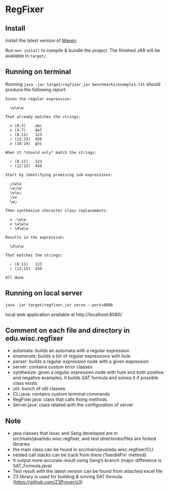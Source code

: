 # RegFixer

## Install

Install the latest version of [Maven](https://maven.apache.org/).

Run `mvn install` to compile & bundle the project. The finished JAR will be available in `target/`.

## Running on terminal 

Running `java -jar target/regfixer.jar benchmarks/example1.txt` should produce the following report:

```
Given the regular expression:

  \w\w\w

That already matches the strings:

  ✗ (0:3)    abc
  ✗ (4:7)    def
  ✓ (8:11)   123
  ✓ (12:15)  456
  ✗ (16:19)  ghi

When it *should only* match the strings:

  ✓ (8:11)   123
  ✓ (12:15)  456

Start by identifying promising sub-expressions:

  ❑\w\w
  \w❑\w
  \w\w❑
  ❑\w
  \w❑

Then synthesize character class replacements:

  ✗ .\w\w
  ✗ \w\w\w
  ✓ \d\w\w

Results in the expression:

  \d\w\w

That matches the strings:

  ✓ (8:11)   123
  ✓ (12:15)  456

All done
```

## Running on local server

`java -jar target/regfixer.jar serve --port=8080`

local web application available at http://localhost:8080/

## Comment on each file and directory in edu.wisc.regfixer

- automata: builds an automata with a regular expression
- enumerate: builds a list of regular expressions with hole
- parser: builds a regular expression node with a given expression
- server: contains custom error classes
- synthesize: given a regular expression node with hole and both positive and negative examples, it builds SAT formula and solves it if possible class exists
- util: bunch of util classes
- CLi.java: contains custom terminal commands
- RegFixer.java: class that calls fixing methods
- Server.java: class related with the configuration of server

## Note
- java classes that Issac and Sang developed are in src/main/java/edu.wisc.regfixer, and rest directories/files are forked libraries
- the main class can be found in src/main/java/edu.wisc.regfixer/CLI
- nested call stacks can be track from there (‘handleFix’ method)
- It output more accurate result using Sang’s branch (major difference is SAT_Formula.java)
- Test result with the latest version can be found from attached excel file
- Z3 library is used for building & solving SAT formula (https://github.com/Z3Prover/z3)
